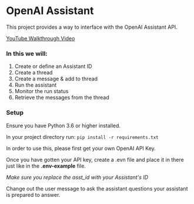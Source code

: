 <!-- add a header -->
# OpenAI Assistant
<!-- add description -->
This project provides a way to interface with the OpenAI Assistant API.

[YouTube Walkthrough Video](https://youtu.be/mQATGbI-kmg)

### In this we will:
1. Create or define an Assistant ID
2. Create a thread
3. Create a message & add to thread
4. Run the assistant
5. Monitor the run status
6. Retrieve the messages from the thread

<!-- add instructions -->
### Setup

Ensure you have Python 3.6 or higher installed.

In your project directory run: `pip install -r requirements.txt`

In order to use this, please first get your own OpenAI API Key.

Once you have gotten your API key, create a .evn file and place it in there just like in the **.env-example** file.

*Make sure you replace the asst_id with your Assistant's ID*

Change out the user message to ask the assistant questions your assistant is prepared to answer.